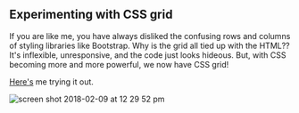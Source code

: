 ## Experimenting with CSS grid
If you are like me, you have always disliked the confusing rows and columns of styling libraries like Bootstrap. Why is the grid all tied up with the HTML?? It's inflexible, unresponsive, and the code just looks hideous. But, with CSS becoming more and more powerful, we now have CSS grid!

[Here's](http://m-tambo.com/css-grid-demo/) me trying it out.

![screen shot 2018-02-09 at 12 29 52 pm](https://user-images.githubusercontent.com/23462252/36043537-3a40c344-0d95-11e8-9bbd-96f40e9e1a1f.png)
